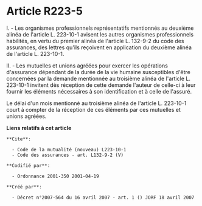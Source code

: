 # Article R223-5

I. - Les organismes professionnels représentatifs mentionnés au deuxième alinéa de l'article L. 223-10-1 avisent les autres
organismes professionnels habilités, en vertu du premier alinéa de l'article L. 132-9-2 du code des assurances, des lettres
qu'ils reçoivent en application du deuxième alinéa de l'article L. 223-10-1.

II. - Les mutuelles et unions agréées pour exercer les opérations d'assurance dépendant de la durée de la vie humaine
susceptibles d'être concernées par la demande mentionnée au troisième alinéa de l'article L. 223-10-1 invitent dès réception
de cette demande l'auteur de celle-ci à leur fournir les éléments nécessaires à son identification et à celle de l'assuré.

Le délai d'un mois mentionné au troisième alinéa de l'article L. 223-10-1 court à compter de la réception de ces éléments par
ces mutuelles et unions agréées.

**Liens relatifs à cet article**

	**Cite**:

	  - Code de la mutualité (nouveau) L223-10-1
	  - Code des assurances - art. L132-9-2 (V)

	**Codifié par**:

	  - Ordonnance 2001-350 2001-04-19

	**Créé par**:

	  - Décret n°2007-564 du 16 avril 2007 - art. 1 () JORF 18 avril 2007
